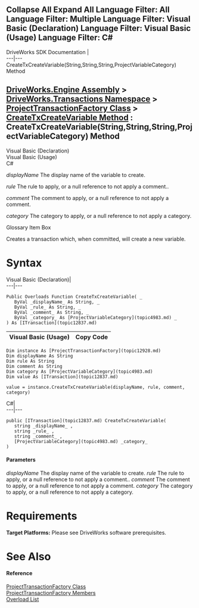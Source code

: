 Collapse All Expand All Language Filter: All  Language Filter: Multiple  Language Filter: Visual Basic (Declaration) Language Filter: Visual Basic (Usage) Language Filter: C#  
---  
DriveWorks SDK Documentation  |   
---|---  
CreateTxCreateVariable(String,String,String,ProjectVariableCategory) Method   
  
[DriveWorks.Engine Assembly](topic2156.md) > [DriveWorks.Transactions Namespace](topic12835.md) > [ProjectTransactionFactory Class](topic12928.md) > [CreateTxCreateVariable Method](topic13074.md) : CreateTxCreateVariable(String,String,String,ProjectVariableCategory) Method  
---  
  
Visual Basic (Declaration)    
Visual Basic (Usage)    
C# 

_displayName_
    The display name of the variable to create.

_rule_
    The rule to apply, or a null reference to not apply a comment..

_comment_
    The comment to apply, or a null reference to not apply a comment.

_category_
    The category to apply, or a null reference to not apply a category.

Glossary Item Box

Creates a transaction which, when committed, will create a new variable. 

# Syntax

Visual Basic (Declaration)|   
---|---  
      
    
    Public Overloads Function CreateTxCreateVariable( _
       ByVal _displayName_ As String, _
       ByVal _rule_ As String, _
       ByVal _comment_ As String, _
       ByVal _category_ As [ProjectVariableCategory](topic4983.md) _
    ) As [ITransaction](topic12837.md)  
  
Visual Basic (Usage)| Copy Code  
---|---  
      
    
    Dim instance As [ProjectTransactionFactory](topic12928.md)
    Dim displayName As String
    Dim rule As String
    Dim comment As String
    Dim category As [ProjectVariableCategory](topic4983.md)
    Dim value As [ITransaction](topic12837.md)
     
    value = instance.CreateTxCreateVariable(displayName, rule, comment, category)  
  
C#|   
---|---  
      
    
    public [ITransaction](topic12837.md) CreateTxCreateVariable( 
       string _displayName_ ,
       string _rule_ ,
       string _comment_ ,
       [ProjectVariableCategory](topic4983.md) _category_
    )  
  
#### Parameters

 _displayName_
    The display name of the variable to create.
_rule_
    The rule to apply, or a null reference to not apply a comment..
_comment_
    The comment to apply, or a null reference to not apply a comment.
_category_
    The category to apply, or a null reference to not apply a category.

# Requirements

**Target Platforms:** Please see DriveWorks software prerequisites.

# See Also

#### Reference

[ProjectTransactionFactory Class](topic12928.md)   
[ProjectTransactionFactory Members](topic12929.md)   
[Overload List](topic13074.md)


